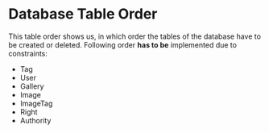 # Database Table Order
This table order shows us, in which order the tables of the database have to be created or deleted.
Following order **has to be** implemented due to constraints:    
- Tag    
- User    
- Gallery    
- Image    
- ImageTag    
- Right    
- Authority    